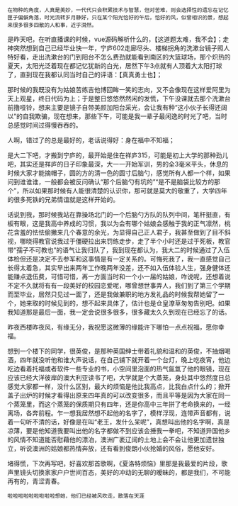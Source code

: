 ```
在物种的角度，人真是美妙，一代代只会积累技术与智慧，但对苦难，则会选择性的遗忘在记忆匣子偏僻角落，时光流转岁月静好，只在某个阳光恰好的午后，恰好的风，似曾相识的景，想起来很多很多四散的人和事，近乎潸然。
```

是昨天吧，在听直播课的时候，vue源码解析什么的，【这道题太难，我不会】；走神突然想到自己已经毕业快一年，宁庐602走廊尽头、楼梯拐角的洗漱台镜子照人特好看，走出洗漱台的门到阳台不怎么费劲就能看到南区的大篮球场，那个炽热的夏天，太阳光泛着现在都记忆犹新的白光，居然下午3点就有人顶着大太阳打球了，直到现在我都认同当时自己的评语：【真真勇士也】；

那时候的我既没有为姑娘苦练吉他博回眸一笑的志向，又不会像现在这样爱阿里为天上观星，终日代码为上；于是整日悠悠然然闲的发慌，下午没课就去那个洗漱台前撸哑铃，想来主要是镜子自带美颜加阳台采光，会让我有种“这小伙子长得还阔以”的自我欺骗，现在想来，那些下午，可能是我一辈子最闲逸的时光了吧，当时总感觉时间过得慢吞吞的。

人啊，错过了的总是最好的，老话说得好：身在福中不知福；

是大二下吧，才搬到宁庐的，最开始是住在祥庐315，可能是初上大学的那种劲儿吧，其实还是祥庐的日子印象最深，大一一开始军训，男的全3毫米平头，休息的时候大家才能摘帽子，圆的方的清一色的圆寸后脑勺，感觉所有人都一个样，如果问到谁谁谁，一般都会被反问确认“那个后脑勺有坑的”“是不是脑袋比较方的那个”，所以如果那时候有人能很清楚的认识你，那可就是莫大的敬重了，大学四年的很多死铁的兄弟情谊就是这样开始的。

话说到我，那时候我站在靠操场北门的一个后脑勺方队的队列中间，笔杆挺直，有板有眼，这是我高中养成的习惯，我以为会有哪个姑娘会感触于我的正气凛然，桃花含羞的怯怯偷撇来几个春意的余光，为显得自己正人君子，我甚至做到了目不斜视，哪晓得教官说我过于僵硬拉出来罚练走步，走了半个小时还是过于死板，教官带“孺子不可教也”的语气让我归队了，我到现在都认为，我大二的时候通过了入伍体检但还是决定不去参军和这事情是有一定关系的。可悔死我了，我一直感觉自己长得太着急，其实早出来两年工作晚两年没差，还不如入伍体验人生，强身健体还能赚点退伍费，可惜可惜，再一方面当时和一个小一届的姑娘，咋说呢，还想着说不定不久就将有有一段美好的校园恋爱呢，哪曾想世事弄人，我们到了第三个学期而至毕业，居然只见过一面了，还是我做兼职的地方发礼品的时候我帮她留了一个，她来取的时候见到的，想不起来具体了，估计也是仓皇潦草匆匆告别吧。如果我知道那是最后一面，我一定会说很多很多，很多藏太久久到现在已经忘了的话。

昨夜西楼昨夜风，有缘无分，我祝愿这微薄的缘能许下哪怕一点点祝福，愿你幸福。

想到一个楼下的同学，很英俊，是那种英国绅士带着礼貌和温和的英俊，不抽烟喝酒，四年就没听他和谁大声说话，在自己铺下就开着一个台灯，晚上吃夜宵，他边吃边看着托福或者软件一些专业的书，小空间里泡面的热气氤氲了他的眼镜，现在应该已经大洋彼岸的澳大利亚读书了吧，大学就是个大蒸笼，身处其中悠然度日总感觉大家都一样，没什么区别，最大的烦恼是他比我高点，比我白点什么的；掀开盖子出炉的时候才看得出原来四年真的可以改变很多，而且平等是因为大家在同一个蒸笼里，而这个蒸笼的保质期只有四年，还是你高中三年拼了老命换来的，一经离场，各奔前程。乍一想我居然想不起他的名字了，模样浮现，连带声音都有，说着一句听不清的话，好像是在叫“老王，发什么呆呢”，真想叫出他的名字啊，真是凉薄，要是他知道我要叫出他的名字都做不到应该会捶我一拳吧，不知道异国他乡的风情不知道能否慰藉他的漂泊，澳洲广袤辽阔的土地上会不会让他更加遗世独立，听说澳洲的姑娘都热情奔放，还有看到俊朗小伙抢婚的风俗，愿他安好。

堵得慌，下次再写吧，好喜欢那首歌啊，《夏洛特烦恼》里那是我最爱的片段，歌声里镜头切换家家户户世间百态，美好的冲动的无聊的暧昧的，都是我们，不可能再有的，青涩青春。

```
啦啦啦啦啦啦啦啦啦想她，他们已经被风吹走，散落在天涯
```







